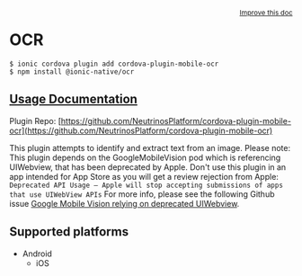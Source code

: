 <a style="float:right;font-size:12px;" href="http://github.com/ionic-team/ionic-native/edit/master/src/@ionic-native/plugins/ocr/index.ts#L115">
  Improve this doc
</a>

# OCR

```
$ ionic cordova plugin add cordova-plugin-mobile-ocr
$ npm install @ionic-native/ocr
```

## [Usage Documentation](https://ionicframework.com/docs/native/ocr/)

Plugin Repo: [https://github.com/NeutrinosPlatform/cordova-plugin-mobile-ocr](https://github.com/NeutrinosPlatform/cordova-plugin-mobile-ocr)

This plugin attempts to identify and extract text from an image.
Please note: This plugin depends on the GoogleMobileVision pod which is referencing UIWebview, that has been deprecated by Apple.
Don't use this plugin in an app intended for App Store as you will get a review rejection from Apple: `Deprecated API Usage — Apple will stop accepting submissions of apps that use UIWebView APIs`
For more info, please see the following Github issue [Google Mobile Vision relying on deprecated UIWebview](https://github.com/NeutrinosPlatform/cordova-plugin-mobile-ocr/issues/27).

## Supported platforms

- Android
  - iOS
  


